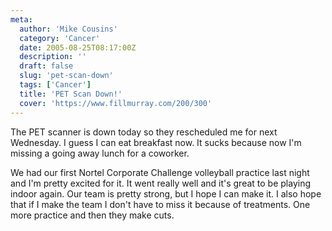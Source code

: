 ```yaml
---
meta:
  author: 'Mike Cousins'
  category: 'Cancer'
  date: 2005-08-25T08:17:00Z
  description: ''
  draft: false
  slug: 'pet-scan-down'
  tags: ['Cancer']
  title: 'PET Scan Down!'
  cover: 'https://www.fillmurray.com/200/300'
---
```


The PET scanner is down today so they rescheduled me for next Wednesday. I guess
I can eat breakfast now. It sucks because now I'm missing a going away lunch for
a coworker.

We had our first Nortel Corporate Challenge volleyball practice last night and
I'm pretty excited for it. It went really well and it's great to be playing
indoor again. Our team is pretty strong, but I hope I can make it. I also hope
that if I make the team I don't have to miss it because of treatments. One more
practice and then they make cuts.
